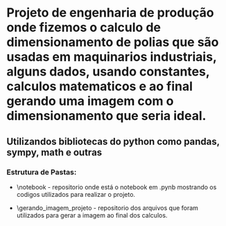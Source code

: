# Projeto de engenharia de produção onde fizemos o calculo de dimensionamento de polias que são usadas em maquinarios industriais, alguns dados, usando constantes, calculos matematicos e ao final gerando uma imagem com o dimensionamento que seria ideal.
## Utilizandos bibliotecas do python como pandas, sympy, math e outras

### Estrutura de Pastas:

- \notebook - repositorio onde está o notebook em .pynb mostrando os codigos utilizados para realizar o projeto.

- \gerando_imagem_projeto - repositorio dos arquivos que foram utilizados para gerar a imagem ao final dos calculos.

